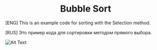 <center><h1>Bubble Sort</center> 

[ENG] This is an example code for sorting with the Selection method.

[RUS] Это пример кода для сортировки методом прямого выбора.

<!--Gif-->
![Alt Text](https://media.giphy.com/media/iI0VfhU0qdZ5Nboh42/giphy.gif)
